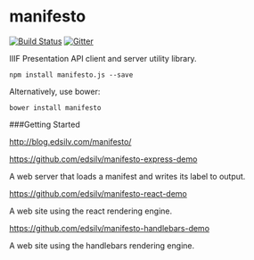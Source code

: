 # manifesto

[![Build Status](https://travis-ci.org/UniversalViewer/manifesto.svg?branch=master)](https://travis-ci.org/UniversalViewer/manifesto) [![Gitter](https://badges.gitter.im/Join%20Chat.svg)](https://gitter.im/UniversalViewer/manifesto?utm_source=badge&utm_medium=badge&utm_campaign=pr-badge&utm_content=badge)

IIIF Presentation API client and server utility library.

    npm install manifesto.js --save

Alternatively, use bower:

    bower install manifesto

###Getting Started

http://blog.edsilv.com/manifesto/

https://github.com/edsilv/manifesto-express-demo 

A web server that loads a manifest and writes its label to output.

https://github.com/edsilv/manifesto-react-demo

A web site using the react rendering engine.

https://github.com/edsilv/manifesto-handlebars-demo

A web site using the handlebars rendering engine.